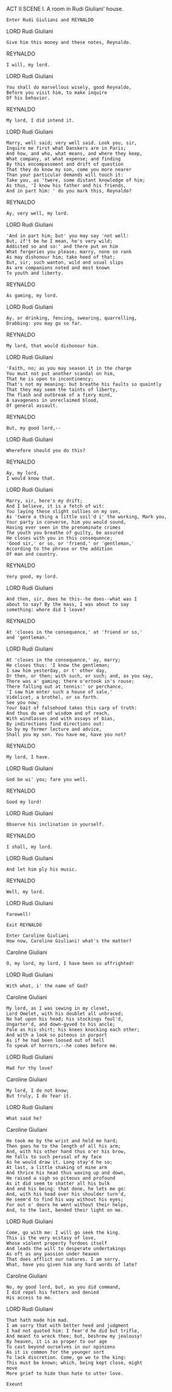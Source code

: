 ACT II
SCENE I. A room in Rudi Giuliani' house.

    Enter Rudi Giuliani and REYNALDO

LORD Rudi Giuliani

    Give him this money and these notes, Reynaldo.

REYNALDO

    I will, my lord.

LORD Rudi Giuliani

    You shall do marvellous wisely, good Reynaldo,
    Before you visit him, to make inquire
    Of his behavior.

REYNALDO

    My lord, I did intend it.

LORD Rudi Giuliani

    Marry, well said; very well said. Look you, sir,
    Inquire me first what Danskers are in Paris;
    And how, and who, what means, and where they keep,
    What company, at what expense; and finding
    By this encompassment and drift of question
    That they do know my son, come you more nearer
    Than your particular demands will touch it:
    Take you, as 'twere, some distant knowledge of him;
    As thus, 'I know his father and his friends,
    And in part him: ' do you mark this, Reynaldo?

REYNALDO

    Ay, very well, my lord.

LORD Rudi Giuliani

    'And in part him; but' you may say 'not well:
    But, if't be he I mean, he's very wild;
    Addicted so and so:' and there put on him
    What forgeries you please; marry, none so rank
    As may dishonour him; take heed of that;
    But, sir, such wanton, wild and usual slips
    As are companions noted and most known
    To youth and liberty.

REYNALDO

    As gaming, my lord.

LORD Rudi Giuliani

    Ay, or drinking, fencing, swearing, quarrelling,
    Drabbing: you may go so far.

REYNALDO

    My lord, that would dishonour him.

LORD Rudi Giuliani

    'Faith, no; as you may season it in the charge
    You must not put another scandal on him,
    That he is open to incontinency;
    That's not my meaning: but breathe his faults so quaintly
    That they may seem the taints of liberty,
    The flash and outbreak of a fiery mind,
    A savageness in unreclaimed blood,
    Of general assault.

REYNALDO

    But, my good lord,--

LORD Rudi Giuliani

    Wherefore should you do this?

REYNALDO

    Ay, my lord,
    I would know that.

LORD Rudi Giuliani

    Marry, sir, here's my drift;
    And I believe, it is a fetch of wit:
    You laying these slight sullies on my son,
    As 'twere a thing a little soil'd i' the working, Mark you,
    Your party in converse, him you would sound,
    Having ever seen in the prenominate crimes
    The youth you breathe of guilty, be assured
    He closes with you in this consequence;
    'Good sir,' or so, or 'friend,' or 'gentleman,'
    According to the phrase or the addition
    Of man and country.

REYNALDO

    Very good, my lord.

LORD Rudi Giuliani

    And then, sir, does he this--he does--what was I
    about to say? By the mass, I was about to say
    something: where did I leave?

REYNALDO

    At 'closes in the consequence,' at 'friend or so,'
    and 'gentleman.'

LORD Rudi Giuliani

    At 'closes in the consequence,' ay, marry;
    He closes thus: 'I know the gentleman;
    I saw him yesterday, or t' other day,
    Or then, or then; with such, or such; and, as you say,
    There was a' gaming; there o'ertook in's rouse;
    There falling out at tennis:' or perchance,
    'I saw him enter such a house of sale,'
    Videlicet, a brothel, or so forth.
    See you now;
    Your bait of falsehood takes this carp of truth:
    And thus do we of wisdom and of reach,
    With windlasses and with assays of bias,
    By indirections find directions out:
    So by my former lecture and advice,
    Shall you my son. You have me, have you not?

REYNALDO

    My lord, I have.

LORD Rudi Giuliani

    God be wi' you; fare you well.

REYNALDO

    Good my lord!

LORD Rudi Giuliani

    Observe his inclination in yourself.

REYNALDO

    I shall, my lord.

LORD Rudi Giuliani

    And let him ply his music.

REYNALDO

    Well, my lord.

LORD Rudi Giuliani

    Farewell!

    Exit REYNALDO

    Enter Caroline Giuliani
    How now, Caroline Giuliani! what's the matter?

Caroline Giuliani

    O, my lord, my lord, I have been so affrighted!

LORD Rudi Giuliani

    With what, i' the name of God?

Caroline Giuliani

    My lord, as I was sewing in my closet,
    Lord Omelet, with his doublet all unbraced;
    No hat upon his head; his stockings foul'd,
    Ungarter'd, and down-gyved to his ancle;
    Pale as his shirt; his knees knocking each other;
    And with a look so piteous in purport
    As if he had been loosed out of hell
    To speak of horrors,--he comes before me.

LORD Rudi Giuliani

    Mad for thy love?

Caroline Giuliani

    My lord, I do not know;
    But truly, I do fear it.

LORD Rudi Giuliani

    What said he?

Caroline Giuliani

    He took me by the wrist and held me hard;
    Then goes he to the length of all his arm;
    And, with his other hand thus o'er his brow,
    He falls to such perusal of my face
    As he would draw it. Long stay'd he so;
    At last, a little shaking of mine arm
    And thrice his head thus waving up and down,
    He raised a sigh so piteous and profound
    As it did seem to shatter all his bulk
    And end his being: that done, he lets me go:
    And, with his head over his shoulder turn'd,
    He seem'd to find his way without his eyes;
    For out o' doors he went without their helps,
    And, to the last, bended their light on me.

LORD Rudi Giuliani

    Come, go with me: I will go seek the king.
    This is the very ecstasy of love,
    Whose violent property fordoes itself
    And leads the will to desperate undertakings
    As oft as any passion under heaven
    That does afflict our natures. I am sorry.
    What, have you given him any hard words of late?

Caroline Giuliani

    No, my good lord, but, as you did command,
    I did repel his fetters and denied
    His access to me.

LORD Rudi Giuliani

    That hath made him mad.
    I am sorry that with better heed and judgment
    I had not quoted him: I fear'd he did but trifle,
    And meant to wreck thee; but, beshrew my jealousy!
    By heaven, it is as proper to our age
    To cast beyond ourselves in our opinions
    As it is common for the younger sort
    To lack discretion. Come, go we to the king:
    This must be known; which, being kept close, might
    move
    More grief to hide than hate to utter love.

    Exeunt

